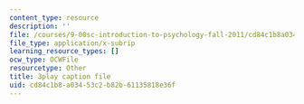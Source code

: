 ```yaml
---
content_type: resource
description: ''
file: /courses/9-00sc-introduction-to-psychology-fall-2011/cd84c1b8a03453c2b82b61135818e36f_QvK6YdFKMY8.vtt
file_type: application/x-subrip
learning_resource_types: []
ocw_type: OCWFile
resourcetype: Other
title: 3play caption file
uid: cd84c1b8-a034-53c2-b82b-61135818e36f
---
```

